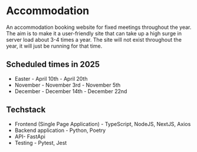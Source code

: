 # Accommodation

An accommodation booking website for fixed meetings throughout the year. The aim is to make it a user-friendly site that can take up a high surge in server load about 3-4 times a year. The site will not exist throughout the year, it will just be running for that time.

## Scheduled times in 2025

- Easter - April 10th - April 20th
- November - November 3rd - November 5th
- December - December 14th - December 22nd

## Techstack

- Frontend (Single Page Application) - TypeScript, NodeJS, NextJS, Axios
- Backend application - Python, Poetry
- API- FastApi
- Testing - Pytest, Jest



